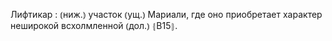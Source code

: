 ---
---

Лифтикар
: ⦅ниж.⦆ участок ⦅ущ.⦆ Мариали, где оно приобретает характер неширокой всхолмленной ⦅дол.⦆ ⦃В15⦄.
